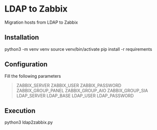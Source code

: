 # LDAP to Zabbix
Migration hosts from LDAP to Zabbix

## Installation
python3 -m venv venv
source venv/bin/activate
pip install -r requirements

## Configuration
Fill the following parameters
> ZABBIX_SERVER
> ZABBIX_USER
> ZABBIX_PASSWORD
> ZABBIX_GROUP_PANEL
> ZABBIX_GROUP_AIO
> ZABBIX_GROUP_SIA
> LDAP_SERVER
> LDAP_BASE
> LDAP_USER
> LDAP_PASSWORD

## Execution
python3 ldap2zabbix.py
